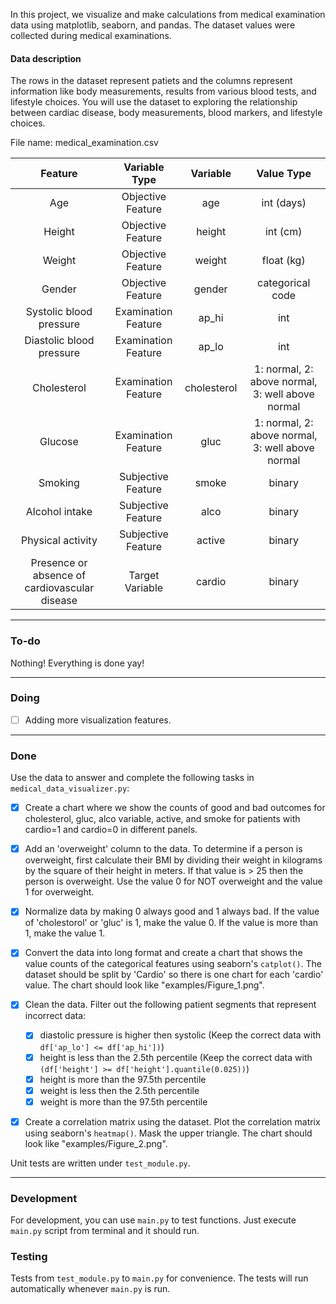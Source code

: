In this project, we visualize and make calculations from medical examination data using matplotlib, seaborn, and pandas. The dataset values were collected during medical examinations.

#### Data description

The rows in the dataset represent patiets and the columns represent information like body measurements, results from various blood tests, and lifestyle choices. You will use the dataset to exploring the relationship between cardiac disease, body measurements, blood markers, and lifestyle choices.

File name: medical_examination.csv

| Feature | Variable Type | Variable      | Value Type |
|:-------:|:------------:|:-------------:|:----------:|
| Age | Objective Feature | age | int (days) |
| Height | Objective Feature | height | int (cm) |
| Weight | Objective Feature | weight | float (kg) |
| Gender | Objective Feature | gender | categorical code |
| Systolic blood pressure | Examination Feature | ap_hi | int |
| Diastolic blood pressure | Examination Feature | ap_lo | int |
| Cholesterol | Examination Feature | cholesterol | 1: normal, 2: above normal, 3: well above normal |
| Glucose | Examination Feature | gluc | 1: normal, 2: above normal, 3: well above normal |
| Smoking | Subjective Feature | smoke | binary |
| Alcohol intake | Subjective Feature | alco | binary |
| Physical activity | Subjective Feature | active | binary |
| Presence or absence of cardiovascular disease | Target Variable | cardio | binary |
---
### To-do
Nothing! Everything is done yay!

---
### Doing
- [ ] Adding more visualization features.

---
### Done
Use the data to answer and complete the following tasks in `medical_data_visualizer.py`:

- [X] Create a chart where we show the counts of good and bad outcomes for cholesterol, gluc, alco variable, active, and smoke for patients with cardio=1 and cardio=0 in different panels.

- [X] Add an 'overweight' column to the data. To determine if a person is overweight, first calculate their BMI by dividing their weight in kilograms by the square of their height in meters. If that value is > 25 then the person is overweight. Use the value 0 for NOT overweight and the value 1 for overweight.
- [X] Normalize data by making 0 always good and 1 always bad. If the value of 'cholestorol' or 'gluc' is 1, make the value 0. If the value is more than 1, make the value 1.
- [X] Convert the data into long format and create a chart that shows the value counts of the categorical features using seaborn's `catplot()`. The dataset should be split by 'Cardio' so there is one chart for each 'cardio' value. The chart should look like "examples/Figure_1.png".
- [X] Clean the data. Filter out the following patient segments that represent incorrect data:
  - [X] diastolic pressure is higher then systolic (Keep the correct data with `df['ap_lo'] <= df['ap_hi'])`)
  - [X] height is less than the 2.5th percentile (Keep the correct data with `(df['height'] >= df['height'].quantile(0.025))`)
  - [X] height is more than the 97.5th percentile
  - [x] weight is less then the 2.5th percentile
  - [X] weight is more than the 97.5th percentile
- [X] Create a correlation matrix using the dataset. Plot the correlation matrix using seaborn's `heatmap()`. Mask the upper triangle. The chart should look like "examples/Figure_2.png".

Unit tests are written under `test_module.py`.

---

### Development

For development, you can use `main.py` to test functions. Just execute `main.py` script from terminal and it should run.

### Testing 

Tests from `test_module.py` to `main.py` for convenience. The tests will run automatically whenever `main.py` is run.

